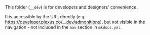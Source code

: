 This folder (`__dev`) is for developers and designers' convenience.

It is accessible by the URL directly (e.g. https://developer.plexus.co/__dev/admonitions), but not visible in the navigation - not included in the `nav` section in `mkdocs.yml`.